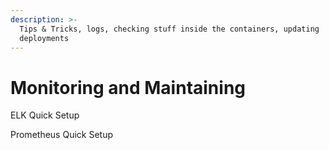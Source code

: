 ```yaml
---
description: >-
  Tips & Tricks, logs, checking stuff inside the containers, updating
  deployments
---
```


# Monitoring and Maintaining

ELK Quick Setup  
  
Prometheus Quick Setup

